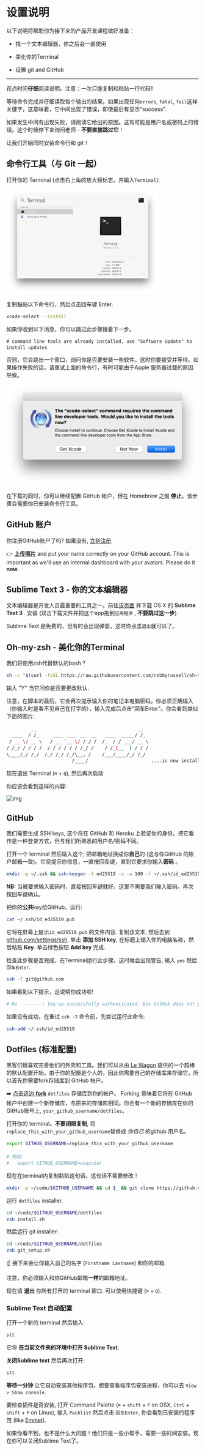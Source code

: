 # 设置说明

以下说明将帮助你为接下来的产品开发课程做好准备：

- 找一个文本编辑器，你之后会一直使用

- 美化你的Terminal

- 设置 git and GitHub

---

花点时间**仔细**阅读说明。注意：一次只能复制和粘贴一行代码!!

等待命令完成并仔细读取每个输出的结果。如果出现任何`errors`, `fatal`, `fail`这样关键字，这意味着，它中间出现了错误，即使最后有显示“success".


如果发生中间有出现失败，请阅读它给出的原因。这有可能是用户名或密码上的错误。这个时候停下来询问老师 - **不要直接跳过它**！


让我们开始同时安装命令行和 git！



##  命令行工具（与 Git 一起）

打开你的 Terminal (点击右上角的放大镜标志，并输入`Terminal`):

![](images/open-terminal.png)

复制黏贴以下命令行，然后点击回车键 Enter.

```bash
xcode-select --install
```

如果你收到以下消息，你可以跳过此步骤接着下一步。

```
# command line tools are already installed, use "Software Update" to install updates
```

否则，它会跳出一个窗口，询问你是否要安装一些软件。这时你要接受并等待。如果操作失败的话，请重试上面的命令行，有时可能由于Apple 服务器过载的原因导致。

![](images/xcode-select-install.png)

在下载的同时，你可以继续配置 GitHub 帐户，但在 Homebrew 之前 **停止**。该步骤会需要你已安装命令行工具。


## GitHub 账户

你注册GitHub账户了吗? 如果没有, [立刻注册](https://github.com/join).

:point_right: **[上传照片](https://github.com/settings/profile)** and put your name correctly on your GitHub account. This is important as we'll use an internal dashboard with your avatars. Please do it **now**.


## Sublime Text 3 - 你的文本编辑器

文本编辑器是开发人员最重要的工具之一。前往[该页面](http://www.sublimetext.com/3) 并下载 OS X 的 **Sublime Text 3** . 安装 (双击下载文件并把这个app拖到`应用程序` , **不要跳过这一步**). 

Sublime Text 是免费的，但有时会出现弹窗，这时你点击`退出`就可以了。




## Oh-my-zsh - 美化你的Terminal

我们将使用zsh代替默认的bash？

```bash
sh -c "$(curl -fsSL https://raw.githubusercontent.com/robbyrussell/oh-my-zsh/master/tools/install.sh)"
```

输入 "Y" 当它问你是否要更改默认. 

注意，在脚本的最后，它会再次提示输入你的笔记本电脑密码。你必须正确输入（你输入时是看不见自己在打字的），输入完成后点击"回车Enter"。你会看到类似下面的图片:

```bash
         __                                     __
  ____  / /_     ____ ___  __  __   ____  _____/ /_
 / __ \/ __ \   / __ `__ \/ / / /  /_  / / ___/ __ \
/ /_/ / / / /  / / / / / / /_/ /    / /_(__  ) / / /
\____/_/ /_/  /_/ /_/ /_/\__, /    /___/____/_/ /_/
                        /____/                       ....is now installed!
```

现在退出 Terminal (`⌘` + `Q`), 然后再次启动

你应该会看到这样的内容:

![img](/Users/dounanhu/Code/wg/china-product/00-kickoff/exercises/images/on-my-zsh.png)


## GitHub

我们需要生成 SSH keys, 这个将在 GitHub 和 Heroku 上验证你的身份。把它看作是一种登录方式，但与我们所熟悉的用户名/密码不同。

打开一个 terminal 然后输入这个, 把邮箱地址换成你**自己**的 (这与你GitHub 的账户邮箱一致)。它将提示你信息，一直按回车键，直到它要求你输入**密码** 。

```bash
mkdir -p ~/.ssh && ssh-keygen -t ed25519 -o -a 100 -f ~/.ssh/id_ed25519 -C "TYPE_YOUR_EMAIL@HERE.com"
```

**NB:** 当被要求输入密码时，直接按回车键就好。这里不需要我们输入密码。再次按回车键确认。

把你的**公共**key给GitHub。运行:

```bash
cat ~/.ssh/id_ed25519.pub
```

它将在屏幕上提示`id_ed25519.pub` 的文件内容. 复制该文本, 然后去到 [github.com/settings/ssh](https://github.com/settings/ssh). 单击 **添加 SSH key**, 在标题上输入你的电脑名称，然后粘贴 **Key**. 单击绿色按钮 **Add key** 完成.

检查此步骤是否完成，在Terminal运行此步骤。这时候会出现警告, 输入 `yes` 然后`回车Enter`.

```bash
ssh -T git@github.com
```

如果看到以下提示，这说明你成功啦!

```bash
# Hi --------! You've successfully authenticated, but GitHub does not provide shell access
```

如果没有成功，在重试 `ssh -T` 命令前，先尝试运行此命令:

```bash
ssh-add ~/.ssh/id_ed25519
```




## Dotfiles (标准配置)

黑客们很喜欢完善他们的外壳和工具。我们可以从由 [Le Wagon](http://github.com/lewagon/dotfiles) 提供的一个超棒的默认配置开始。由于你的配置是个人的，因此你需要自己的存储库来存储它，所以首先你需要fork存储库到 GitHub 帐户。

:arrow_right: [点击这边 **fork**](https://github.com/dounan1/dotfiles/fork) `dotfiles` 存储库到你的帐户。 Forking 意味着它将在 GitHub 帐户中创建一个新存储库，与原来的存储库相同。你会有一个新的存储库在你的GitHub账号上, `your_github_username/dotfiles`。

打开你的 terminal。**不要闭眼复制**, 将`replace_this_with_your_github_username`替换成 *你自己* 的github 用户名。

```bash
export GITHUB_USERNAME=replace_this_with_your_github_username

# 例如:
#   export GITHUB_USERNAME=ssaunier
```

现在在terminal内复制黏贴这句话。这句话不需要修改！

```bash
mkdir -p ~/code/$GITHUB_USERNAME && cd $_ && git clone https://github.com/$GITHUB_USERNAME/dotfiles.git
```

运行 `dotfiles` installer.

```bash
cd ~/code/$GITHUB_USERNAME/dotfiles
zsh install.sh
```

然后运行 git installer:

```bash
cd ~/code/$GITHUB_USERNAME/dotfiles
zsh git_setup.sh
```

:point_up: 接下来会让你输入自己的名字  (`Firstname Lastname`) 和你的邮箱.

注意，你必须输入和你GitHub邮箱**一样**的邮箱地址。

现在请 **退出** 你所有打开的 terminal 窗口. 可以使用快捷键 (`⌘` + `Q`).

### Sublime Text 自动配置

打开一个新的 terminal 然后输入:

```bash
stt
```

它将 **在当前文件夹的环境中打开 Sublime Text**. 

**关闭Sublime text** 然后再次打开:

```bash
stt
```

**等待一分钟** 让它自动安装其他程序包。想要查看程序包安装进程，你可以去 `View > Show console`.

要检查插件是否安装, 打开 Command Palette (`⌘` + `shift` + `P` on OSX, `Ctrl` + `shift` + `P` on Linux), 输入 `Packlist` 然后点击 `回车Enter`, 你会看到已安装的程序包 (like [Emmet](http://emmet.io/)).

如果你看不到，也不是什么大问题！他们只是一些小帮手，需要一些时间安装。现在你可以关闭Sublime Text了。

